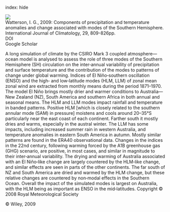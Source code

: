 index: hide

<div class="Citation">
    <div class="Citation-thumb CitationThumb-linked"  data-href="https://doi.org/10.1002/joc.1772">
      <img src="https://static.claimspace.cloud/climate-study-static/refs/thumbs/14/Watterson_2009-thumb.png" />
    </div>

  <div class="Citation-body">
    <div class="Citation-text">Watterson, I. G., 2009: Components of precipitation and temperature anomalies and change associated with modes of the Southern Hemisphere. <span class="Article-journal">International Journal of Climatology, </span><span class="Article-volume">29, </span>809-826pp.</div>
    <div class="Citation-links">
      <div class="CitationLink" data-href="https://doi.org/10.1002/joc.1772">
        <div class="CitationLink-icon CitationLink-Doi"></div>
        <div class="CitationLink-text">DOI</div>
      </div>
      <div class="CitationLink" data-href="https://scholar.google.com/scholar?q=10.1002/joc.1772">
        <div class="CitationLink-icon CitationLink-Scholar"></div>
        <div class="CitationLink-text">Google Scholar</div>
      </div>
    </div>
  </div>
</div>

A long simulation of climate by the CSIRO Mark 3 coupled atmosphere—ocean model is analysed to assess the role of three modes of the Southern Hemisphere (SH) circulation on the inter‐annual variability of precipitation and surface temperature and the contribution of the modes to patterns of change under global warming. Indices of El Niño‐southern oscillation (ENSO) and the high‐ and low‐latitude modes (HLM, LLM) of zonal mean zonal wind are extracted from monthly means during the period 1871–1970. The model El Niño brings mostly drier and warmer conditions to Australia—New Zealand (NZ), South America and southern Africa in both annual and seasonal means. The HLM and LLM modes impact rainfall and temperature in banded patterns. Positive HLM [which is closely related to the southern annular mode (SAM) in pressure] moistens and cools around 20–35°S particularly near the east coast of each continent. Farther south it mostly dries and warms, especially in the austral winter. The LLM has some impacts, including increased summer rain in western Australia, and temperature anomalies in eastern South America in autumn. Mostly similar patterns are found in the ERA40 observational data. Changes in the indices in the 22nd century, following warming forced by the A1B greenhouse gas (GHG) scenario, are positive, in most cases, and similar in magnitude to their inter‐annual variability. The drying and warming of Australia associated with an El Niño‐like change are largely countered by the HLM‐like change, and similar effects are seen in parts of the other continents. The far south of NZ and South America are dried and warmed by the HLM change, but these relative changes are countered by non‐modal effects in the Southern Ocean. Overall the impact of the simulated modes is largest on Australia, with the HLM being as important as ENSO in the mid‐latitudes. Copyright © 2008 Royal Meteorological Society

<div class="Citation-copy">
&copy; Wiley, 2009
</div>